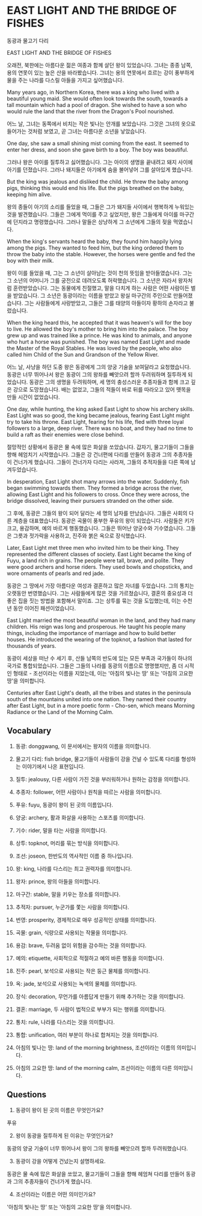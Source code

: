 # EAST LIGHT AND THE BRIDGE OF FISHES

동광과 물고기 다리

EAST LIGHT AND THE BRIDGE OF FISHES

오래전, 북한에는 아름다운 젊은 여종과 함께 살던 왕이 있었습니다. 그녀는 종종 남쪽, 용의 연못이 있는 높은 산을 바라봤습니다. 그녀는 용의 연못에서 흐르는 강이 풍부하게 물을 주는 나라를 다스릴 아들을 가지고 싶어했습니다.

Many years ago, in Northern Korea, there was a king who lived with a beautiful young maid. She would often look towards the south, towards a tall mountain which had a pool of dragon. She wished to have a son who would rule the land that the river from the Dragon's Pool nourished.

어느 날, 그녀는 동쪽에서 비치는 작은 빛나는 안개를 보았습니다. 그것은 그녀의 옷으로 들어가는 것처럼 보였고, 곧 그녀는 아름다운 소년을 낳았습니다.

One day, she saw a small shining mist coming from the east. It seemed to enter her dress, and soon she gave birth to a boy. The boy was beautiful.

그러나 왕은 아이를 질투하고 싫어했습니다. 그는 아이의 생명을 끝내려고 돼지 사이에 아기를 던졌습니다. 그러나 돼지들은 아기에게 숨을 불어넣어 그를 살아있게 했습니다.

But the king was jealous and disliked the child. He threw the baby among pigs, thinking this would end his life. But the pigs breathed on the baby, keeping him alive.

왕의 종들이 아기의 소리를 들었을 때, 그들은 그가 돼지들 사이에서 행복하게 누워있는 것을 발견했습니다. 그들은 그에게 먹이를 주고 싶었지만, 왕은 그들에게 아이를 마구간에 던지라고 명령했습니다. 그러나 말들은 상냥하게 그 소년에게 그들의 젖을 먹였습니다.

When the king's servants heard the baby, they found him happily lying among the pigs. They wanted to feed him, but the king ordered them to throw the baby into the stable. However, the horses were gentle and fed the boy with their milk.

왕이 이를 들었을 때, 그는 그 소년이 살아남는 것이 천의 뜻임을 받아들였습니다. 그는 그 소년의 어머니가 그를 궁전으로 데려오도록 허락했습니다. 그 소년은 자라서 왕자처럼 훈련받았습니다. 그는 동물에게 친절했고, 말을 다치게 하는 사람은 어떤 사람이든 벌을 받았습니다. 그 소년은 동광이라는 이름을 받았고 왕실 마구간의 주인으로 만들어졌습니다. 그는 사람들에게 사랑받았고, 그들은 그를 태양의 아들이자 황하의 손자라고 불렀습니다.

When the king heard this, he accepted that it was heaven's will for the boy to live. He allowed the boy's mother to bring him into the palace. The boy grew up and was trained like a prince. He was kind to animals, and anyone who hurt a horse was punished. The boy was named East Light and made the Master of the Royal Stables. He was loved by the people, who also called him Child of the Sun and Grandson of the Yellow River.

어느 날, 사냥을 하던 도중 왕은 동광에게 그의 양궁 기술을 보여달라고 요청했습니다. 동광은 너무 뛰어나서 왕은 동광이 그의 왕좌를 빼앗으려 할까 두려워하며 질투하게 되었습니다. 동광은 그의 생명을 두려워하며, 세 명의 충성스러운 추종자들과 함께 크고 깊은 강으로 도망쳤습니다. 배는 없었고, 그들의 적들이 바로 뒤를 따라오고 있어 뗏목을 만들 시간이 없었습니다.

One day, while hunting, the king asked East Light to show his archery skills. East Light was so good, the king became jealous, fearing East Light might try to take his throne. East Light, fearing for his life, fled with three loyal followers to a large, deep river. There was no boat, and they had no time to build a raft as their enemies were close behind.

절망적인 상황에서 동광은 물 속에 많은 화살을 쏘았습니다. 갑자기, 물고기들이 그들을 향해 헤엄치기 시작했습니다. 그들은 강 건너편에 다리를 만들어 동광과 그의 추종자들이 건너가게 했습니다. 그들이 건너가자 다리는 사라져, 그들의 추적자들을 다른 쪽에 남겨두었습니다.

In desperation, East Light shot many arrows into the water. Suddenly, fish began swimming towards them. They formed a bridge across the river, allowing East Light and his followers to cross. Once they were across, the bridge dissolved, leaving their pursuers stranded on the other side.

그 후에, 동광은 그들의 왕이 되어 달라는 세 명의 남자를 만났습니다. 그들은 사회의 다른 계층을 대표했습니다. 동광은 곡물이 풍부한 푸유의 왕이 되었습니다. 사람들은 키가 크고, 용감하며, 예의 바르게 행동했습니다. 그들은 뛰어난 양궁수와 기수였습니다. 그들은 그릇과 젓가락을 사용하고, 진주와 붉은 옥으로 장식했습니다.

Later, East Light met three men who invited him to be their king. They represented the different classes of society. East Light became the king of Fuyu, a land rich in grains. The people were tall, brave, and polite. They were good archers and horse riders. They used bowls and chopsticks, and wore ornaments of pearls and red jade.

동광은 그 땅에서 가장 아름다운 여성과 결혼하고 많은 자녀를 두었습니다. 그의 통치는 오랫동안 번영했습니다. 그는 사람들에게 많은 것을 가르쳤습니다, 결혼의 중요성과 더 좋은 집을 짓는 방법을 포함해서 말이죠. 그는 상투를 묶는 것을 도입했는데, 이는 수천 년 동안 이어진 패션이었습니다.

East Light married the most beautiful woman in the land, and they had many children. His reign was long and prosperous. He taught his people many things, including the importance of marriage and how to build better houses. He introduced the wearing of the topknot, a fashion that lasted for thousands of years.

동광이 세상을 떠난 수 세기 후, 산들 남쪽의 반도에 있는 모든 부족과 국가들이 하나의 국가로 통합되었습니다. 그들은 그들의 나라를 동광의 이름으로 명명했지만, 좀 더 시적인 형태로 - 조선이라는 이름을 지었는데, 이는 '아침의 빛나는 땅' 또는 '아침의 고요한 땅'을 의미합니다.

Centuries after East Light's death, all the tribes and states in the peninsula south of the mountains united into one nation. They named their country after East Light, but in a more poetic form - Cho-sen, which means Morning Radiance or the Land of the Morning Calm.

## Vocabulary

1. 동광: donggwang, 이 문서에서는 왕자의 이름을 의미합니다.

2. 물고기 다리: fish bridge, 물고기들이 사람들이 강을 건널 수 있도록 다리를 형성하는 이야기에서 나온 표현입니다.

3. 질투: jealousy, 다른 사람이 가진 것을 부러워하거나 원하는 감정을 의미합니다.

4. 추종자: follower, 어떤 사람이나 원칙을 따르는 사람을 의미합니다.

5. 푸유: fuyu, 동광이 왕이 된 곳의 이름입니다.

6. 양궁: archery, 활과 화살을 사용하는 스포츠를 의미합니다.

7. 기수: rider, 말을 타는 사람을 의미합니다.

8. 상투: topknot, 머리를 묶는 방식을 의미합니다.

9. 조선: joseon, 한반도의 역사적인 이름 중 하나입니다.

10. 왕: king, 나라를 다스리는 최고 권력자를 의미합니다.

11. 왕자: prince, 왕의 아들을 의미합니다.

12. 마구간: stable, 말을 키우는 장소를 의미합니다.

13. 추적자: pursuer, 누군가를 쫓는 사람을 의미합니다.

14. 번영: prosperity, 경제적으로 매우 성공적인 상태를 의미합니다.

15. 곡물: grain, 식량으로 사용되는 작물을 의미합니다.

16. 용감: brave, 두려움 없이 위험을 감수하는 것을 의미합니다.

17. 예의: etiquette, 사회적으로 적절하고 예의 바른 행동을 의미합니다.

18. 진주: pearl, 보석으로 사용되는 작은 둥근 물체를 의미합니다.

19. 옥: jade, 보석으로 사용되는 녹색의 물체를 의미합니다.

20. 장식: decoration, 무언가를 아름답게 만들기 위해 추가하는 것을 의미합니다.

21. 결혼: marriage, 두 사람이 법적으로 부부가 되는 행위를 의미합니다.

22. 통치: rule, 나라를 다스리는 것을 의미합니다.

23. 통합: unification, 여러 부분이 하나로 합쳐지는 것을 의미합니다.

24. 아침의 빛나는 땅: land of the morning brightness, 조선이라는 이름의 의미입니다.

25. 아침의 고요한 땅: land of the morning calm, 조선이라는 이름의 다른 의미입니다.

## Questions

1. 동광이 왕이 된 곳의 이름은 무엇인가요?

푸유

2. 왕이 동광을 질투하게 된 이유는 무엇인가요?

동광의 양궁 기술이 너무 뛰어나서 왕이 그의 왕좌를 빼앗으려 할까 두려워했습니다.

3. 동광이 강을 어떻게 건넜는지 설명하세요.

동광은 물 속에 많은 화살을 쏘았고, 물고기들이 그들을 향해 헤엄쳐 다리를 만들어 동광과 그의 추종자들이 건너가게 했습니다.

4. 조선이라는 이름은 어떤 의미인가요?

'아침의 빛나는 땅' 또는 '아침의 고요한 땅'을 의미합니다.

